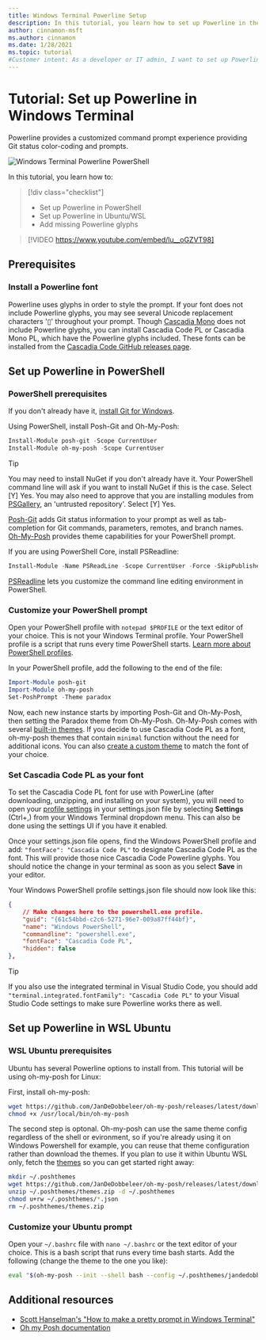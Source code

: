 ```yaml
---
title: Windows Terminal Powerline Setup
description: In this tutorial, you learn how to set up Powerline in the Windows Terminal.
author: cinnamon-msft
ms.author: cinnamon
ms.date: 1/28/2021
ms.topic: tutorial
#Customer intent: As a developer or IT admin, I want to set up Powerline in my Windows Terminal so that I can have a customized command line experience.
---
```


# Tutorial: Set up Powerline in Windows Terminal

Powerline provides a customized command prompt experience providing Git status color-coding and prompts.

![Windows Terminal Powerline PowerShell](./../images/powerline-powershell.png)

In this tutorial, you learn how to:

> [!div class="checklist"]
>
> * Set up Powerline in PowerShell
> * Set up Powerline in Ubuntu/WSL
> * Add missing Powerline glyphs

> [!VIDEO https://www.youtube.com/embed/lu__oGZVT98]

## Prerequisites

### Install a Powerline font

Powerline uses glyphs in order to style the prompt. If your font does not include Powerline glyphs, you may see several Unicode replacement characters '&#x25AF;' throughout your prompt. Though [Cascadia Mono](./../cascadia-code.md) does not include Powerline glyphs, you can install Cascadia Code PL or Cascadia Mono PL, which have the Powerline glyphs included. These fonts can be installed from the [Cascadia Code GitHub releases page](https://github.com/microsoft/cascadia-code/releases).

## Set up Powerline in PowerShell

### PowerShell prerequisites

If you don't already have it, [install Git for Windows](https://git-scm.com/downloads).

Using PowerShell, install Posh-Git and Oh-My-Posh:

```powershell
Install-Module posh-git -Scope CurrentUser
Install-Module oh-my-posh -Scope CurrentUser
```

> [!TIP]
> You may need to install NuGet if you don't already have it. Your PowerShell command line will ask if you want to install NuGet if this is the case. Select [Y] Yes. You may also need to approve that you are installing modules from [PSGallery](https://docs.microsoft.com/powershell/scripting/gallery/getting-started), an 'untrusted repository'. Select [Y] Yes.

[Posh-Git](https://github.com/dahlbyk/posh-git) adds Git status information to your prompt as well as tab-completion for Git commands, parameters, remotes, and branch names. [Oh-My-Posh](https://github.com/JanDeDobbeleer/oh-my-posh) provides theme capabilities for your PowerShell prompt.

If you are using PowerShell Core, install PSReadline:

```powershell
Install-Module -Name PSReadLine -Scope CurrentUser -Force -SkipPublisherCheck
```

[PSReadline](https://docs.microsoft.com/powershell/module/psreadline) lets you customize the command line editing environment in PowerShell.

### Customize your PowerShell prompt

Open your PowerShell profile with `notepad $PROFILE` or the text editor of your choice. This is not your Windows Terminal profile. Your PowerShell profile is a script that runs every time PowerShell starts. [Learn more about PowerShell profiles](https://docs.microsoft.com/powershell/module/microsoft.powershell.core/about/about_profiles).

In your PowerShell profile, add the following to the end of the file:

```powershell
Import-Module posh-git
Import-Module oh-my-posh
Set-PoshPrompt -Theme paradox
```

Now, each new instance starts by importing Posh-Git and Oh-My-Posh, then setting the Paradox theme from Oh-My-Posh. Oh-My-Posh comes with several [built-in themes](https://ohmyposh.dev/docs/themes). If you decide to use Cascadia Code PL as a font, oh-my-posh themes that contain `minimal`
function without the need for additional icons. You can also [create a custom theme](https://ohmyposh.dev/docs/installation#change-the-theme) to match the font of your choice.

### Set Cascadia Code PL as your font

To set the Cascadia Code PL font for use with PowerLine (after downloading, unzipping, and installing on your system), you will need to open your [profile settings](../customize-settings/profile-appearance.md) in your settings.json file by selecting **Settings** (Ctrl+,) from your Windows Terminal dropdown menu. This can also be done using the settings UI if you have it enabled.

Once your settings.json file opens, find the Windows PowerShell profile and add: `"fontFace": "Cascadia Code PL"` to designate Cascadia Code PL as the font. This will provide those nice Cascadia Code Powerline glyphs. You should notice the change in your terminal as soon as you select **Save** in your editor.

Your Windows PowerShell profile settings.json file should now look like this:

```json
{
    // Make changes here to the powershell.exe profile.
    "guid": "{61c54bbd-c2c6-5271-96e7-009a87ff44bf}",
    "name": "Windows PowerShell",
    "commandline": "powershell.exe",
    "fontFace": "Cascadia Code PL",
    "hidden": false
},
```

> [!TIP]
> If you also use the integrated terminal in Visual Studio Code, you should add `"terminal.integrated.fontFamily": "Cascadia Code PL"` to your Visual Studio Code settings to make sure Powerline works there as well.

## Set up Powerline in WSL Ubuntu

### WSL Ubuntu prerequisites

Ubuntu has several Powerline options to install from. This tutorial will be using oh-my-posh for Linux:

First, install oh-my-posh:

```bash
wget https://github.com/JanDeDobbeleer/oh-my-posh/releases/latest/download/posh-linux-amd64 -O /usr/local/bin/oh-my-posh
chmod +x /usr/local/bin/oh-my-posh
```

The second step is optonal. Oh-my-posh can use the same theme config regardless of the shell or evironment, so if you're already using
it on Windows Powershell for example, you can reuse that theme configuration rather than download the themes.
If you plan to use it within Ubuntu WSL only, fetch the [themes](https://ohmyposh.dev/docs/themes) so you can get started right away:

```bash
mkdir ~/.poshthemes
wget https://github.com/JanDeDobbeleer/oh-my-posh/releases/latest/download/themes.zip -O ~/.poshthemes/themes.zip
unzip ~/.poshthemes/themes.zip -d ~/.poshthemes
chmod u+rw ~/.poshthemes/*.json
rm ~/.poshthemes/themes.zip
```

### Customize your Ubuntu prompt

Open your `~/.bashrc` file with `nano ~/.bashrc` or the text editor of your choice. This is a bash script that runs every time bash starts. Add the following (change the theme to the one you like):

```bash
eval "$(oh-my-posh --init --shell bash --config ~/.poshthemes/jandedobbeleer.omp.json)"
```

## Additional resources

* [Scott Hanselman's "How to make a pretty prompt in Windows Terminal"](https://www.hanselman.com/blog/HowToMakeAPrettyPromptInWindowsTerminalWithPowerlineNerdFontsCascadiaCodeWSLAndOhmyposh.aspx)
* [Oh my Posh documentation](https://ohmyposh.dev)

